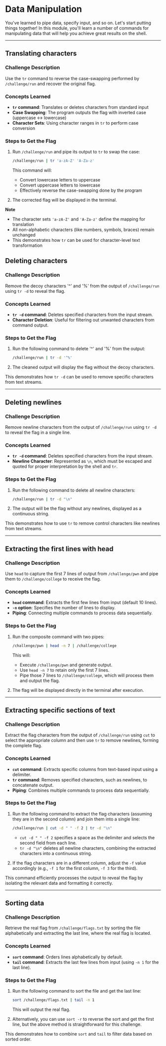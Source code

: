 # Data Manipulation

<p>You've learned to pipe data, specify input, and so on.
Let's start putting things together!
In this module, you'll learn a number of commands for manipulating data that will help you achieve great results on the shell.</p>

---

## Translating characters
### Challenge Description
Use the `tr` command to reverse the case-swapping performed by `/challenge/run` and recover the original flag.

### Concepts Learned
- **`tr` command**: Translates or deletes characters from standard input  
- **Case Swapping**: The program outputs the flag with inverted case (uppercase ↔ lowercase)  
- **Character Sets**: Using character ranges in `tr` to perform case conversion  

### Steps to Get the Flag
1. Run `/challenge/run` and pipe its output to `tr` to swap the case:  
   ```bash
   /challenge/run | tr 'a-zA-Z' 'A-Za-z'
   ```  
   This command will:  
   - Convert lowercase letters to uppercase  
   - Convert uppercase letters to lowercase  
   - Effectively reverse the case-swapping done by the program  

2. The corrected flag will be displayed in the terminal.

**Note**  
- The character sets `'a-zA-Z'` and `'A-Za-z'` define the mapping for translation  
- All non-alphabetic characters (like numbers, symbols, braces) remain unchanged  
- This demonstrates how `tr` can be used for character-level text transformation

## Deleting characters
### Challenge Description
Remove the decoy characters '^' and '%' from the output of `/challenge/run` using `tr -d` to reveal the flag.

### Concepts Learned
- **`tr -d` command**: Deletes specified characters from the input stream.  
- **Character Deletion**: Useful for filtering out unwanted characters from command output.  

### Steps to Get the Flag
1. Run the following command to delete '^' and '%' from the output:  
   ```bash
   /challenge/run | tr -d '^%'
   ```  
2. The cleaned output will display the flag without the decoy characters.

This demonstrates how `tr -d` can be used to remove specific characters from text streams.

---

## Deleting newlines
### Challenge Description
Remove newline characters from the output of `/challenge/run` using `tr -d` to reveal the flag in a single line.

### Concepts Learned
- **`tr -d` command**: Deletes specified characters from the input stream.  
- **Newline Character**: Represented as `\n`, which must be escaped and quoted for proper interpretation by the shell and `tr`.  

### Steps to Get the Flag
1. Run the following command to delete all newline characters:  
   ```bash
   /challenge/run | tr -d "\n"
   ```  
2. The output will be the flag without any newlines, displayed as a continuous string.

This demonstrates how to use `tr` to remove control characters like newlines from text streams.

---

## Extracting the first lines with head
### Challenge Description
Use `head` to capture the first 7 lines of output from `/challenge/pwn` and pipe them to `/challenge/college` to receive the flag.

### Concepts Learned
- **`head` command**: Extracts the first few lines from input (default 10 lines).  
- **`-n` option**: Specifies the number of lines to display.  
- **Piping**: Connecting multiple commands to process data sequentially.  

### Steps to Get the Flag
1. Run the composite command with two pipes:  
   ```bash
   /challenge/pwn | head -n 7 | /challenge/college
   ```  
   This will:  
   - Execute `/challenge/pwn` and generate output.  
   - Use `head -n 7` to retain only the first 7 lines.  
   - Pipe those 7 lines to `/challenge/college`, which will process them and output the flag.  

2. The flag will be displayed directly in the terminal after execution.

---

## Extracting specific sections of text
### Challenge Description
Extract the flag characters from the output of `/challenge/run` using `cut` to select the appropriate column and then use `tr` to remove newlines, forming the complete flag.

### Concepts Learned
- **`cut` command**: Extracts specific columns from text-based input using a delimiter.  
- **`tr` command**: Removes specified characters, such as newlines, to concatenate output.  
- **Piping**: Combines multiple commands to process data sequentially.  

### Steps to Get the Flag
1. Run the following command to extract the flag characters (assuming they are in the second column) and join them into a single line:  
   ```bash
   /challenge/run | cut -d " " -f 2 | tr -d "\n"
   ```  
   - `cut -d " " -f 2` specifies a space as the delimiter and selects the second field from each line.  
   - `tr -d "\n"` deletes all newline characters, combining the extracted characters into a continuous string.  

2. If the flag characters are in a different column, adjust the `-f` value accordingly (e.g., `-f 1` for the first column, `-f 3` for the third).  

This command efficiently processes the output to reveal the flag by isolating the relevant data and formatting it correctly.

---

## Sorting data
### Challenge Description
Retrieve the real flag from `/challenge/flags.txt` by sorting the file alphabetically and extracting the last line, where the real flag is located.

### Concepts Learned
- **`sort` command**: Orders lines alphabetically by default.  
- **`tail` command**: Extracts the last few lines from input (using `-n 1` for the last line).  

### Steps to Get the Flag
1. Run the following command to sort the file and get the last line:  
   ```bash
   sort /challenge/flags.txt | tail -n 1
   ```  
   This will output the real flag.

2. Alternatively, you can use `sort -r` to reverse the sort and get the first line, but the above method is straightforward for this challenge.

This demonstrates how to combine `sort` and `tail` to filter data based on sorted order.
